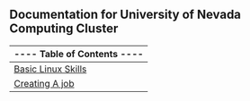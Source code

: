 ## Documentation for University of Nevada Computing Cluster
|---- Table of Contents ----|
|---------------------------|
|[Basic Linux Skills](./basic_linux)|
|[Creating A job](./jobs/creation.md)|
